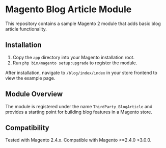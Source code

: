 # Magento Blog Article Module
This repository contains a sample Magento 2 module that adds basic blog article functionality.

## Installation
1. Copy the `app` directory into your Magento installation root.
2. Run `php bin/magento setup:upgrade` to register the module.

After installation, navigate to `/blog/index/index` in your store frontend to view the example page.

## Module Overview
The module is registered under the name `ThirdParty_BlogArticle` and provides a starting point for building blog features in a Magento store.

## Compatibility
Tested with Magento 2.4.x.
Compatible with Magento >=2.4.0 <3.0.0.
